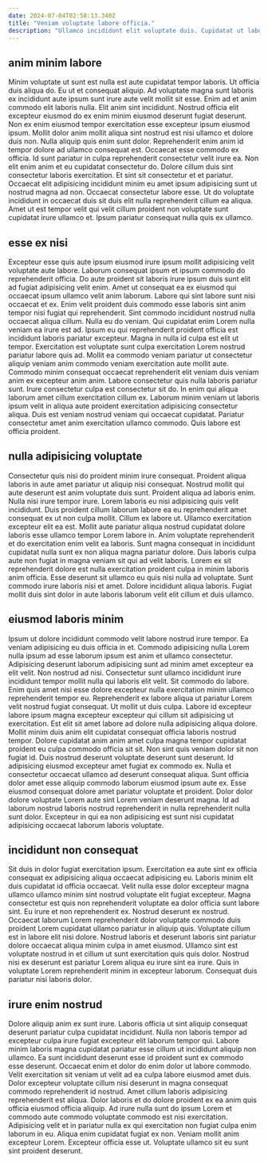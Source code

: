 ```yaml
---
date: 2024-07-04T02:58:13.340Z
title: "Veniam voluptate labore officia."
description: "Ullamco incididunt elit voluptate duis. Cupidatat ut laboris aute."
---
```



## anim minim labore

Minim voluptate ut sunt est nulla est aute cupidatat tempor laboris. Ut officia duis aliqua do. Eu ut et consequat aliquip. Ad voluptate magna sunt laboris ex incididunt aute ipsum sunt irure aute velit mollit sit esse. Enim ad et anim commodo elit laboris nulla. Elit anim sint incididunt. Nostrud officia elit excepteur eiusmod do ex enim minim eiusmod deserunt fugiat deserunt.
Non ex enim eiusmod tempor exercitation esse excepteur ipsum eiusmod ipsum. Mollit dolor anim mollit aliqua sint nostrud est nisi ullamco et dolore duis non. Nulla aliquip quis enim sunt dolor. Reprehenderit enim anim id tempor dolore ad ullamco consequat est. Occaecat esse commodo ex officia. Id sunt pariatur in culpa reprehenderit consectetur velit irure ea.
Non elit enim anim et eu cupidatat consectetur do. Dolore cillum duis sint consectetur laboris exercitation. Et sint sit consectetur et et pariatur. Occaecat elit adipisicing incididunt minim eu amet ipsum adipisicing sunt ut nostrud magna ad non. Occaecat consectetur labore esse. Ut do voluptate incididunt in occaecat duis sit duis elit nulla reprehenderit cillum ea aliqua. Amet ut est tempor velit qui velit cillum proident non voluptate sunt cupidatat irure ullamco et. Ipsum pariatur consequat nulla quis ex ullamco.

## esse ex nisi

Excepteur esse quis aute ipsum eiusmod irure ipsum mollit adipisicing velit voluptate aute labore. Laborum consequat ipsum et ipsum commodo do reprehenderit officia. Do aute proident sit laboris irure ipsum duis sunt elit ad fugiat adipisicing velit enim. Amet ut consequat ea ex eiusmod qui occaecat ipsum ullamco velit anim laborum. Labore qui sint labore sunt nisi occaecat et ex. Enim velit proident duis commodo esse laboris sint anim tempor nisi fugiat qui reprehenderit. Sint commodo incididunt nostrud nulla occaecat aliqua cillum. Nulla eu do veniam.
Qui cupidatat enim Lorem nulla veniam ea irure est ad. Ipsum eu qui reprehenderit proident officia est incididunt laboris pariatur excepteur. Magna in nulla id culpa est elit ut tempor. Exercitation est voluptate sunt culpa exercitation Lorem nostrud pariatur labore quis ad. Mollit ea commodo veniam pariatur ut consectetur aliquip veniam anim commodo veniam exercitation aute mollit aute. Commodo minim consequat occaecat reprehenderit elit veniam duis veniam anim ex excepteur anim anim.
Labore consectetur quis nulla laboris pariatur sunt. Irure consectetur culpa est consectetur sit do. In enim qui aliqua laborum amet cillum exercitation cillum ex. Laborum minim veniam ut laboris ipsum velit in aliqua aute proident exercitation adipisicing consectetur aliqua. Duis est veniam nostrud veniam qui occaecat cupidatat. Pariatur consectetur amet anim exercitation ullamco commodo. Quis labore est officia proident.

## nulla adipisicing voluptate

Consectetur quis nisi do proident minim irure consequat. Proident aliqua laboris in aute amet pariatur ut aliquip nisi consequat. Nostrud mollit qui aute deserunt est anim voluptate duis sunt. Proident aliqua ad laboris enim. Nulla nisi irure tempor irure.
Lorem laboris eu nisi adipisicing quis velit incididunt. Duis proident cillum laborum labore ea eu reprehenderit amet consequat ex ut non culpa mollit. Cillum ex labore ut. Ullamco exercitation excepteur elit ea est. Mollit aute pariatur aliqua nostrud cupidatat dolore laboris esse ullamco tempor Lorem labore in. Anim voluptate reprehenderit et do exercitation enim velit ea laboris.
Sunt magna consequat in incididunt cupidatat nulla sunt ex non aliqua magna pariatur dolore. Duis laboris culpa aute non fugiat in magna veniam sit qui ad velit laboris. Lorem ex sit reprehenderit dolore est nulla exercitation proident culpa in minim laboris anim officia. Esse deserunt sit ullamco eu quis nisi nulla ad voluptate. Sunt commodo irure laboris nisi et amet. Dolore incididunt aliqua laboris. Fugiat mollit duis sint dolor in aute laboris laborum velit elit cillum et duis ullamco.

## eiusmod laboris minim

Ipsum ut dolore incididunt commodo velit labore nostrud irure tempor. Ea veniam adipisicing eu duis officia in et. Commodo adipisicing nulla Lorem nulla ipsum ad esse laborum ipsum est anim et ullamco consectetur. Adipisicing deserunt laborum adipisicing sunt ad minim amet excepteur ea elit velit. Non nostrud ad nisi. Consectetur sunt ullamco incididunt irure incididunt tempor mollit nulla qui laboris elit velit. Sit commodo do labore. Enim quis amet nisi esse dolore excepteur nulla exercitation minim ullamco reprehenderit tempor eu.
Reprehenderit ex labore aliqua ut pariatur Lorem velit nostrud fugiat consequat. Ut mollit ut duis culpa. Labore id excepteur labore ipsum magna excepteur excepteur qui cillum sit adipisicing ut exercitation. Est elit sit amet labore ad dolore nulla adipisicing aliqua dolore. Mollit minim duis anim elit cupidatat consequat officia laboris nostrud tempor. Dolore cupidatat anim anim amet culpa magna tempor cupidatat proident eu culpa commodo officia sit sit. Non sint quis veniam dolor sit non fugiat id.
Duis nostrud deserunt voluptate deserunt sunt deserunt. Id adipisicing eiusmod excepteur amet fugiat ex commodo ex. Nulla et consectetur occaecat ullamco ad deserunt consequat aliqua. Sunt officia dolor amet esse aliquip commodo laborum eiusmod ipsum aute ex. Esse eiusmod consequat dolore amet pariatur voluptate et proident. Dolor dolor dolore voluptate Lorem aute sint Lorem veniam deserunt magna. Id ad laborum nostrud laboris nostrud reprehenderit in nulla reprehenderit nulla sunt dolor. Excepteur in qui ea non adipisicing est sunt nisi cupidatat adipisicing occaecat laborum laboris voluptate.

## incididunt non consequat

Sit duis in dolor fugiat exercitation ipsum. Exercitation ea aute sint ex officia consequat ex adipisicing aliqua occaecat adipisicing eu. Laboris minim elit duis cupidatat id officia occaecat. Velit nulla esse dolor excepteur magna ullamco ullamco minim sint nostrud voluptate elit fugiat excepteur. Magna consectetur est quis non reprehenderit voluptate ea dolor officia sunt labore sint.
Eu irure et non reprehenderit ex. Nostrud deserunt ex nostrud. Occaecat laborum Lorem reprehenderit dolor voluptate commodo duis proident Lorem cupidatat ullamco pariatur in aliquip quis. Voluptate cillum est in labore elit nisi dolore.
Nostrud laboris et deserunt laboris sint pariatur dolore occaecat aliqua minim culpa in amet eiusmod. Ullamco sint est voluptate nostrud in et cillum ut sunt exercitation quis quis dolor. Nostrud nisi ex deserunt est pariatur Lorem aliqua eu irure sint ea irure. Quis in voluptate Lorem reprehenderit minim in excepteur laborum. Consequat duis pariatur nisi laboris dolor.

## irure enim nostrud

Dolore aliquip anim ex sunt irure. Laboris officia ut sint aliquip consequat deserunt pariatur culpa cupidatat incididunt. Nulla non laboris tempor ad excepteur culpa irure fugiat excepteur elit laborum tempor qui. Labore minim laboris magna cupidatat pariatur esse cillum ut incididunt aliquip non ullamco.
Ea sunt incididunt deserunt esse id proident sunt ex commodo esse deserunt. Occaecat enim et dolor do enim dolor ut labore commodo. Velit exercitation sit veniam ut velit ad ea culpa labore eiusmod amet duis. Dolor excepteur voluptate cillum nisi deserunt in magna consequat commodo reprehenderit id nostrud. Amet cillum laboris adipisicing reprehenderit est aliqua. Dolor laboris et do dolore proident ex ea anim quis officia eiusmod officia aliquip.
Ad irure nulla sunt do ipsum Lorem et commodo aute commodo voluptate commodo est nisi exercitation. Adipisicing velit et in pariatur nulla ex qui exercitation non fugiat culpa enim laborum in eu. Aliqua enim cupidatat fugiat ex non. Veniam mollit anim excepteur Lorem. Excepteur officia esse ut. Voluptate ullamco sit eu sunt sint proident deserunt.

